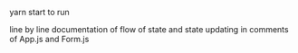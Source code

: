 yarn start to run

line by line documentation of flow of state and state updating in comments of App.js and Form.js

